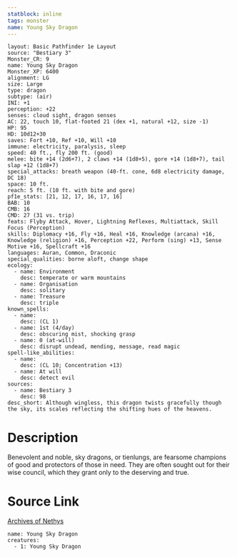 ```yaml
---
statblock: inline
tags: monster
name: Young Sky Dragon
---
```

```statblock
layout: Basic Pathfinder 1e Layout
source: "Bestiary 3"
Monster_CR: 9
name: Young Sky Dragon
Monster_XP: 6400
alignment: LG
size: Large
type: dragon
subtype: (air)
INI: +1
perception: +22
senses: cloud sight, dragon senses
AC: 22, touch 10, flat-footed 21 (dex +1, natural +12, size -1)
HP: 95
HD: 10d12+30
saves: Fort +10, Ref +10, Will +10
immune: electricity, paralysis, sleep
speed: 40 ft., fly 200 ft. (good)
melee: bite +14 (2d6+7), 2 claws +14 (1d8+5), gore +14 (1d8+7), tail slap +12 (1d8+7)
special_attacks: breath weapon (40-ft. cone, 6d8 electricity damage, DC 18)
space: 10 ft.
reach: 5 ft. (10 ft. with bite and gore)
pf1e_stats: [21, 12, 17, 16, 17, 16]
BAB: 10
CMB: 16
CMD: 27 (31 vs. trip)
feats: Flyby Attack, Hover, Lightning Reflexes, Multiattack, Skill Focus (Perception)
skills: Diplomacy +16, Fly +16, Heal +16, Knowledge (arcana) +16, Knowledge (religion) +16, Perception +22, Perform (sing) +13, Sense Motive +16, Spellcraft +16
languages: Auran, Common, Draconic
special_qualities: borne aloft, change shape
ecology:
  - name: Environment
    desc: temperate or warm mountains
  - name: Organisation
    desc: solitary
  - name: Treasure
    desc: triple
known_spells:
  - name:
    desc: (CL 1)
  - name: 1st (4/day)
    desc: obscuring mist, shocking grasp
  - name: 0 (at-will)
    desc: disrupt undead, mending, message, read magic
spell-like_abilities:
  - name:
    desc: (CL 10; Concentration +13)
  - name: At will
    desc: detect evil
sources:
  - name: Bestiary 3
    desc: 98
desc_short: Although wingless, this dragon twists gracefully though the sky, its scales reflecting the shifting hues of the heavens.
```
# Description
Benevolent and noble, sky dragons, or tienlungs, are fearsome champions of good and protectors of those in need. They are often sought out for their wise council, which they grant only to the deserving and true.
# Source Link
[Archives of Nethys](https://aonprd.com/MonsterDisplay.aspx?ItemName=Young%20Sky%20Dragon)
```encounter-table
name: Young Sky Dragon
creatures:
  - 1: Young Sky Dragon
```
